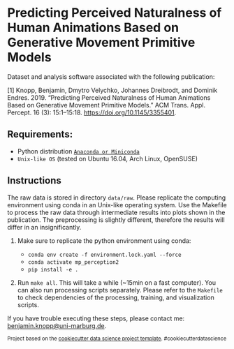 Predicting Perceived Naturalness of Human Animations Based on Generative Movement Primitive Models
==============================

Dataset and analysis software associated with the following publication:

[1] Knopp, Benjamin, Dmytro Velychko, Johannes Dreibrodt, and Dominik Endres. 2019. “Predicting Perceived Naturalness of Human Animations Based on Generative Movement Primitive Models.” ACM Trans. Appl. Percept. 16 (3): 15:1–15:18. https://doi.org/10.1145/3355401.

## Requirements:
- Python distribution [`Anaconda or Miniconda`](https://docs.conda.io/en/latest/miniconda.html)
- `Unix-like OS` (tested on Ubuntu 16.04, Arch Linux, OpenSUSE)

## Instructions

The raw data is stored in directory `data/raw`. Please replicate the computing environment
using conda in an Unix-like operating system. Use the Makefile to process the raw data
through intermediate results into plots shown in the publication. The preprocessing is
slightly different, therefore the results will differ in an insignificantly.

1. Make sure to replicate the python environment using conda:

    - `conda env create -f environment.lock.yaml --force`
    - `conda activate mp_perception2`
    - `pip install -e .`

2. Run `make all`. This will take a while (~15min on a fast computer). You can also 
    run processing scripts separately. Please refer to the `Makefile` to check dependencies
    of the processing, training, and visualization scripts.

If you have trouble executing these steps, please contact me: benjamin.knopp@uni-marburg.de.


<p><small>Project based on the <a target="_blank" href="https://drivendata.github.io/cookiecutter-data-science/">cookiecutter data science project template</a>. #cookiecutterdatascience</small></p>
